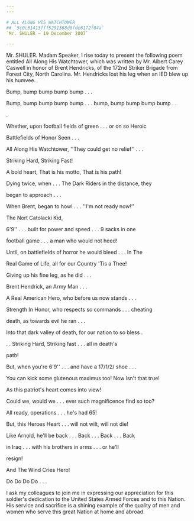 ```yaml
---
---

# ALL ALONG HIS WATCHTOWER
## `5c0c31413fff5291388d6fde6172f04a`
`Mr. SHULER — 19 December 2007`

---
```



Mr. SHULER. Madam Speaker, I rise today to present the following poem 
entitled All Along His Watchtower, which was written by Mr. Albert 
Carey Caswell in honor of Brent Hendricks, of the 172nd Striker Brigade 
from Forest City, North Carolina. Mr. Hendricks lost his leg when an 
IED blew up his humvee.



 Bump, bump bump bump bump . . .


 Bump, bump bump bump bump . . . bump, bump bump bump bump . . 





 .


 Whether, upon football fields of green . . . or on so Heroic 





 Battlefields of Honor Seen . . .


 All Along His Watchtower, ''They could get no relief'' . . .



 Striking Hard, Striking Fast!


 A bold heart, That is his motto, That is his path!


 Dying twice, when . . . The Dark Riders in the distance, they 





 began to approach . . .


 When Brent, began to howl . . . ''I'm not ready now!''


 The Nort Catolacki Kid,


 6'9'' . . . built for power and speed . . . 9 sacks in one 





 football game . . . a man who would not heed!


 Until, on battlefields of horror he would bleed . . . In The 





 Real Game of Life, all for our Country 'Tis a Thee!


 Giving up his fine leg, as he did . . .



 Brent Hendrick, an Army Man . . .


 A Real American Hero, who before us now stands . . .


 Strength In Honor, who respects so commands . . . cheating 





 death, as towards evil he ran . . .


 Into that dark valley of death, for our nation to so bless . 





 . . Striking Hard, Striking fast . . . all in death's 





 path!



 But, when you're 6'9'' . . . and have a 17/1/2/ shoe . . .


 You can kick some glutenous maximus too! Now isn't that true! 





 As this patriot's heart comes into view!


 Could we, would we . . . ever such magnificence find so too?



 All ready, operations . . . he's had 65!


 But, this Heroes Heart . . . will not wilt, will not die!


 Like Arnold, he'll be back . . . Back . . . Back . . . Back 





 in Iraq . . . with his brothers in arms . . . or he'll 





 resign!


 And The Wind Cries Hero!


 Do Do Do Do . . .


I ask my colleagues to join me in expressing our appreciation for 
this soldier's dedication to the United States Armed Forces and to this 
Nation. His service and sacrifice is a shining example of the quality 
of men and women who serve this great Nation at home and abroad.
